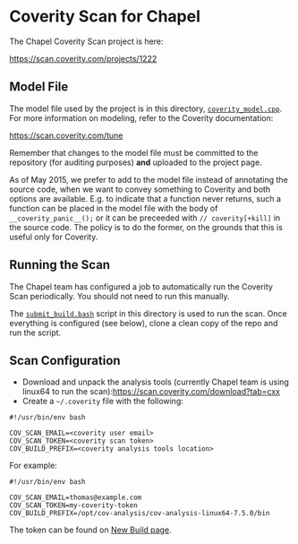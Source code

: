 Coverity Scan for Chapel
========================

The Chapel Coverity Scan project is here:

https://scan.coverity.com/projects/1222

Model File
----------

The model file used by the project is in this directory,
[`coverity_model.cpp`](coverity_model.cpp). For more information on modeling,
refer to the Coverity documentation:

https://scan.coverity.com/tune

Remember that changes to the model file must be committed to the repository
(for auditing purposes) **and** uploaded to the project page.

As of May 2015, we prefer to add to the model file instead of
annotating the source code, when we want to convey something
to Coverity and both options are available. E.g. to indicate
that a function never returns, such a function can be placed
in the model file with the body of `__coverity_panic__();`
or it can be preceeded with `// coverity[+kill]` in the source
code. The policy is to do the former, on the grounds that
this is useful only for Coverity.

Running the Scan
----------------

The Chapel team has configured a job to automatically run the Coverity Scan
periodically. You should not need to run this manually.

The [`submit_build.bash`](submit_build.bash) script in this directory is used
to run the scan. Once everything is configured (see below), clone a clean copy
of the repo and run the script.

Scan Configuration
-------------------

* Download and unpack the analysis tools (currently Chapel team is using
  linux64 to run the scan):https://scan.coverity.com/download?tab=cxx
* Create a `~/.coverity` file with the following:

```
#!/usr/bin/env bash

COV_SCAN_EMAIL=<coverity user email>
COV_SCAN_TOKEN=<coverity scan token>
COV_BUILD_PREFIX=<coverity analysis tools location>
```

For example:

```
#!/usr/bin/env bash

COV_SCAN_EMAIL=thomas@example.com
COV_SCAN_TOKEN=my-coverity-token
COV_BUILD_PREFIX=/opt/cov-analysis/cov-analysis-linux64-7.5.0/bin
```

The token can be found on
[New Build page](https://scan.coverity.com/projects/1222/builds/new).
